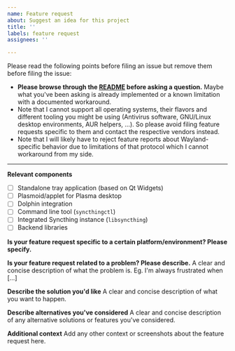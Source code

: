 ```yaml
---
name: Feature request
about: Suggest an idea for this project
title: ''
labels: feature request
assignees: ''

---
```


Please read the following points before filing an issue but remove them before
filing the issue:

* **Please browse through the [README](https://github.com/Martchus/syncthingtray/blob/master/README.md) before asking a question.**
  Maybe what you've been asking is already implemented
  or a known limitation with a documented workaround.
* Note that I cannot support all operating systems, their flavors and different
  tooling you might be using (Antivirus software, GNU/Linux desktop environments,
  AUR helpers, …). So please avoid filing feature requests specific to them and
  contact the respective vendors instead.
* Note that I will likely have to reject feature reports about Wayland-specific
  behavior due to limitations of that protocol which I cannot workaround from my
  side.

---

**Relevant components**
* [ ] Standalone tray application (based on Qt Widgets)
* [ ] Plasmoid/applet for Plasma desktop
* [ ] Dolphin integration
* [ ] Command line tool (`syncthingctl`)
* [ ] Integrated Syncthing instance (`libsyncthing`)
* [ ] Backend libraries

**Is your feature request specific to a certain platform/environment? Please specify.**

**Is your feature request related to a problem? Please describe.**
A clear and concise description of what the problem is. Eg. I'm always frustrated when […]

**Describe the solution you'd like**
A clear and concise description of what you want to happen.

**Describe alternatives you've considered**
A clear and concise description of any alternative solutions or features you've considered.

**Additional context**
Add any other context or screenshots about the feature request here.
